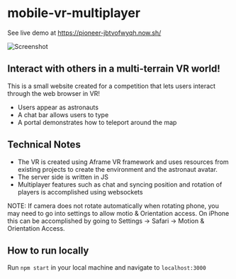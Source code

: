 # mobile-vr-multiplayer

See live demo at https://pioneer-jbtvofwyqh.now.sh/

![Screenshot](https://github.com/mrturck/mobile-vr-multiplayer/public/screenshot.png)

## Interact with others in a multi-terrain VR world!

This is a small website created for a competition that lets users interact through the web browser in VR! 
- Users appear as astronauts
- A chat bar allows users to type
- A portal demonstrates how to teleport around the map

## Technical Notes
- The VR is created using Aframe VR framework and uses resources from existing projects to create the environment and the astronaut avatar.
- The server side is written in JS
- Multiplayer features such as chat and syncing position and rotation of players is accomplished using websockets

NOTE: If camera does not rotate automatically when rotating phone, you may need to go into settings to allow motio & Orientation access. On iPhone this can be accomplished by going to Settings -> Safari -> Motion & Orientation Access.

## How to run locally
Run `npm start` in your local machine and navigate to `localhost:3000`

